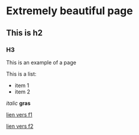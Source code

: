 # Extremely beautiful page

## This is h2

### H3
This is an example of a page

This is a list:
* item 1
* item 2

*italic*
**gras**

[lien vers f1](f1)

[lien vers f2](f2)
